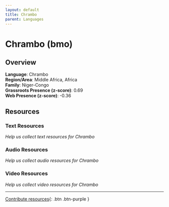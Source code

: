 ```yaml
---
layout: default
title: Chrambo
parent: Languages
---
```


# Chrambo (bmo)

## Overview

**Language**: Chrambo  
**Region/Area**: Middle Africa, Africa  
**Family**: Niger-Congo  
**Grassroots Presence (z-score)**: 0.69  
**Web Presence (z-score)**: -0.36  

## Resources

### Text Resources
*Help us collect text resources for Chrambo*

### Audio Resources
*Help us collect audio resources for Chrambo*

### Video Resources
*Help us collect video resources for Chrambo*

---

[Contribute resources](https://forms.office.com/e/1SfLJx3u1r){: .btn .btn-purple }
